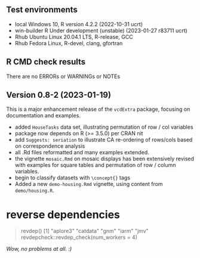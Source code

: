 ## Test environments
* local Windows 10, R version 4.2.2 (2022-10-31 ucrt)
* win-builder R Under development (unstable) (2023-01-27 r83711 ucrt)
* Rhub Ubuntu Linux 20.04.1 LTS, R-release, GCC
* Rhub Fedora Linux, R-devel, clang, gfortran

## R CMD check results
There are no ERRORs or WARNINGs or NOTEs 

## Version 0.8-2 (2023-01-19)

This is a major enhancement release of the `vcdExtra` package, focusing on documentation and examples.

- added `HouseTasks` data set, illustrating permutation of row / col variables
- package now depends on R (>= 3.5.0) per CRAN nit
- add `Suggests: seriation` to illustrate CA re-ordering of rows/cols based on correspondence analysis
- all .Rd files reformatted and many examples extended.
- the vignette `mosaic.Rmd` on mosaic displays has been extensively revised with examples for square tables and permutation of row / column variables.
- begin to classify datasets with `\concept{}` tags
- Added a new `demo-housing.Rmd` vignette, using content from `demo/housing.R`.

# reverse dependencies

> revdep()
[1] "aplore3" "catdata" "gnm"     "iarm"    "jmv" 
> revdepcheck::revdep_check(num_workers = 4)

*Wow, no problems at all. :)*